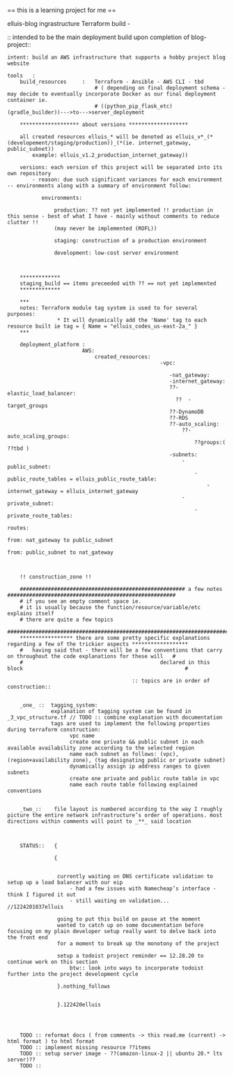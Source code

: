 == this is a learning project for me ==

elluis-blog ingrastructure Terraform build - 

:: intended to be the main deployment build upon completion of blog-project::

    intent: build an AWS infrastructure that supports a hobby project blog website
    
    tools   :
        build_resources     :   Terraform - Ansible - AWS CLI - tbd 
                                # ( depending on final deployment schema - may decide to eventually incorporate Docker as our final deployment container ie.
                                # ((python_pip_flask_etc)(gradle_builder))--->to--->server_deployment
                                
        ******************* about versions *******************
        
        all created resources elluis_* will be denoted as elluis_v*_(*(developement/staging/production))_(*(ie. internet_gateway, public_subnet))
            example: elluis_v1.2_production_internet_gateway))
            
        versions: each version of this project will be separated into its own repository
            - reason: due such significant variances for each environment -- environments along with a summary of environment follow:
            
               environments:
                   
                   production: ?? not yet implemented !! production in this sense - best of what I have - mainly without comments to reduce clutter !! 
                   (may never be implemented (ROFL))
                        
                   staging: construction of a production environment
                        
                   development: low-cost server environment
                    
                        
            
        *************                
        staging_build == items preceeded with ?? == not yet implemented
        *************
        
        ***
        notes: Terraform module tag system is used to for several purposes:
                    * It will dynamically add the 'Name' tag to each resource built ie tag = { Name = "elluis_codes_us-east-2a_" }
        ***
        
        deployment_platform :                                               
                            AWS:
                                created_resources:
                                                     -vpc:
                                                     
                                                        -nat_gateway:
                                                        -internet_gateway:
                                                        ??-elastic_load_balancer:
                                                          ??  -target_groups
                                                        ??-DynamoDB
                                                        ??-RDS
                                                        ??-auto_scaling:
                                                            ??-auto_scaling_groups:
                                                                ??groups:( ??tbd )
                                                        -subnets:
                                                            -public_subnet:                                                    
                                                                -public_route_tables = elluis_public_route_table:
                                                                    -internet_gateway = elluis_internet_gateway
                                                            -private_subnet:
                                                                -private_route_tables:
                                                                    routes:
                                                                        from: nat_gateway to public_subnet
                                                                        from: public_subnet to nat_gateway

                                                                        
    
        !! construction_zone !!
        
        ##################################################### a few notes ######################################################
        # if you see an empty comment space ie.
        # it is usually because the function/resource/variable/etc explains itself
        # there are quite a few topics
        ########################################################################################################################
        ***************** there are some pretty specific explanations regarding a few of the trickier aspects ******************
        #   having said that - there will be a few conventions that carry on throughout the code explanations for these will   #
        #                                            declared in this block                                                    #
    
                                            :: topics are in order of construction::
                                            
                                            
        _one_ ::  tagging_system:
                  explanation of tagging system can be found in _3_vpc_structure.tf // TODO :: combine explanation with documentation
                  tags are used to implement the following properties during terraform construction:
                        vpc name
                        create one private && public subnet in each available availability zone according to the selected region
                        name each subnet as follows: (vpc), (region+availability zone), (tag designating public or private subnet)
                        dynamically assign ip address ranges to given subnets
                        create one private and public route table in vpc
                        name each route table following explained conventions
              
              
        _two_::    file layout is numbered according to the way I roughly picture the entire network infrastructure’s order of operations. most directions within comments will point to _**_ said location 
                    
                    
                    
        STATUS::   {
        
                   {
        
        
                    currently waiting on DNS certificate validation to setup up a load balancer with our eip
                        - had a few issues with Namecheap’s interface - think I figured it out 
                        - still waiting on validation... //1224201037elluis
                        
                    going to put this build on pause at the moment
                    wanted to catch up on some documentation before focusing on my plain developer setup really want to delve back into the front end
                    for a moment to break up the monotony of the project
                    
                    setup a todoist project reminder == 12.28.20 to continue work on this section
                        btw:: look into ways to incorporate todoist further into the project development cycle
                                           
                    }.nothing_follows
                    
                    
                    }.122420elluis

                    
                    
         
        TODO :: reformat docs ( from comments -> this read.me (current) -> html format ) to html format
        TODO :: implement missing resource ??items
        TODO :: setup server image - ??(amazon-linux-2 || ubuntu 20.* lts server)??
        TODO ::  
                                                                        
                                
                                    
        
        




